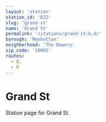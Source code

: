 ```yaml
---
layout: 'station'
station_id: 'D22'
slug: 'grand-st'
name: 'Grand St'
permalink: '/stations/grand-st-b,d/'
borough: 'Manhattan'
neighborhood: 'The Bowery'
zip_code: '10002'
routes:
  - B,
  - D
---
```

# Grand St

Station page for Grand St.

